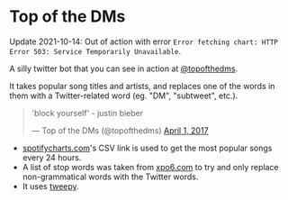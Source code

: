 # Top of the DMs

Update 2021-10-14: Out of action with error `Error fetching chart: HTTP Error 503: Service Temporarily Unavailable`.

A silly twitter bot that you can see in action at [@topofthedms](https://twitter.com/topofthedms).

It takes popular song titles and artists, and replaces one of the words in them with a Twitter-related word (eg. "DM", "subtweet", etc.).

<blockquote class="twitter-tweet" data-lang="en"><p lang="en" dir="ltr">&#39;block yourself&#39; - justin bieber</p>&mdash; Top of the DMs (@topofthedms) <a href="https://twitter.com/topofthedms/status/848012279664791552">April 1, 2017</a></blockquote>

- [spotifycharts.com](https://spotifycharts.com)'s CSV link is used to get the most popular songs every 24 hours.
- A list of stop words was taken from [xpo6.com](http://xpo6.com/list-of-english-stop-words/) to try and only replace non-grammatical words with the Twitter words.
- It uses [tweepy](https://github.com/tweepy/tweepy).
